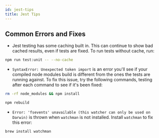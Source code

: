 ```yaml
---
id: jest-tips
title: Jest Tips
---
```


## Common Errors and Fixes

- Jest testing has some caching built in. This can continue to show bad cached results, even if tests are fixed. To run tests without cache, run:

```sh
npm run test:unit -- --no-cache
```

- `SyntaxError: Unexpected token import` is an error you'll see if your compiled node modules build is different from the ones the tests are running against. To fix this issue, try the following commands, testing after each command to see if it's been fixed:

```sh
rm -rf node_modules && npm install
```
```sh
npm rebuild
```

- `Error: 'fsevents' unavailable (this watcher can only be used on Darwin)` is thrown when `watchman` is not installed. Install `watchman` to fix this error:

```sh
brew install watchman
```
